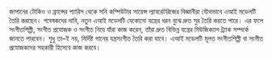 জাপানের টোকিও ও ফ্রান্সের প্যারিস থেকে সনি কম্পিউটার সায়েন্স ল্যাবরেটরিজের বিজ্ঞানীরা যৌথভাবে এআই মডেলটি তৈরি করছেন। গবেষকদের দাবি, নতুন এআই মডেলটি যেকোনো যন্ত্রের ধরন বুঝে দ্রুত সুর তৈরি করতে পারে। এর ফলে সংগীতশিল্পী, সংগীত প্রযোজক ও সংগীত নিয়ে যাঁরা কাজ করেন, তাঁরা দ্রুত বিভিন্ন যন্ত্রের মিউজিক্যাল ট্র্যাক সম্পর্কে জানতে পারবেন। শুধু তা–ই নয়, নির্দিষ্ট গানের যন্ত্রসংগীত তৈরি করা যাবে। এআই মডেলটি মূলত সংগীতশিল্পী বা সংগীত প্রযোজকদের সহকারী হিসেবে কাজ করবে।
